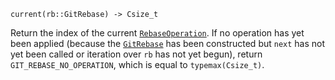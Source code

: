 ```
current(rb::GitRebase) -> Csize_t
```

Return the index of the current [`RebaseOperation`](@ref). If no operation has yet been applied (because the [`GitRebase`](@ref) has been constructed but `next` has not yet been called or iteration over `rb` has not yet begun), return `GIT_REBASE_NO_OPERATION`, which is equal to `typemax(Csize_t)`.
